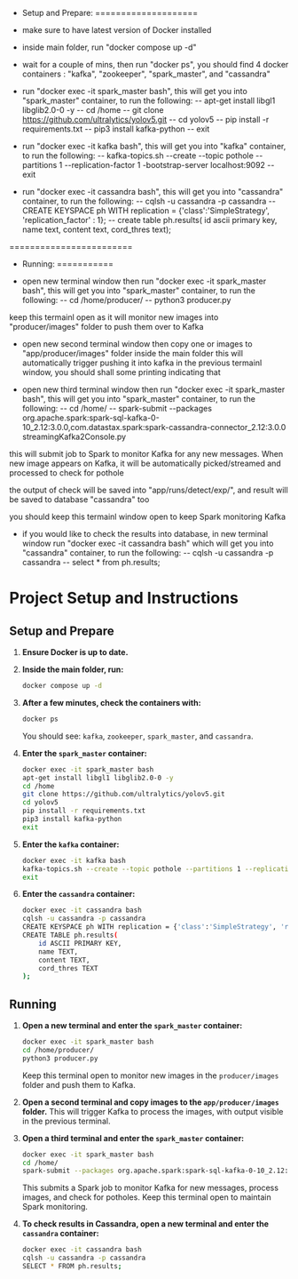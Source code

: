 * Setup and Prepare:
====================

- make sure to have latest version of Docker installed

- inside main folder, run "docker compose up -d"

- wait for a couple of mins, then run "docker ps", you should find 4 docker containers : "kafka", "zookeeper", "spark_master", and "cassandra"

- run "docker exec -it spark_master bash", this will get you into "spark_master" container, to run the following:
-- apt-get install libgl1 libglib2.0-0 -y
-- cd /home
-- git clone https://github.com/ultralytics/yolov5.git
-- cd yolov5
-- pip install -r requirements.txt
-- pip3 install kafka-python
-- exit

- run "docker exec -it kafka bash", this will get you into "kafka" container, to run the following:
-- kafka-topics.sh --create --topic pothole --partitions 1 --replication-factor 1 -bootstrap-server localhost:9092
-- exit

- run "docker exec -it cassandra bash", this will get you into "cassandra" container, to run the following:
-- cqlsh -u cassandra -p cassandra
-- CREATE KEYSPACE ph WITH replication = {'class':'SimpleStrategy', 'replication_factor' : 1};
-- create table ph.results(
        id ascii primary key,
        name text,
        content text, 
        cord_thres text);


========================

* Running:
===========
- open new terminal window then run "docker exec -it spark_master bash", this will get you into "spark_master" container, to run the following:
-- cd /home/producer/
-- python3 producer.py

keep this termainl open as it will monitor new images into "producer/images" folder to push them over to Kafka

- open new second terminal window then copy one or images to "app/producer/images" folder inside the main folder
this will automatically trigger pushing it into kafka in the previous termainl window, you should shall some printing indicating that

- open new third terminal window then run "docker exec -it spark_master bash", this will get you into "spark_master" container, to run the following:
-- cd /home/
-- spark-submit --packages org.apache.spark:spark-sql-kafka-0-10_2.12:3.0.0,com.datastax.spark:spark-cassandra-connector_2.12:3.0.0 streamingKafka2Console.py

this will submit job to Spark to monitor Kafka for any new messages. When new image appears on Kafka, it will be automatically picked/streamed and processed to check for pothole

the output of check will be saved into "app/runs/detect/exp/", and result will be saved to database "cassandra" too

you should keep this termainl window open to keep Spark monitoring Kafka

- if you would like to check the results into database, in new terminal window run "docker exec -it cassandra bash" which will get you into "cassandra" container, to run the following:
-- cqlsh -u cassandra -p cassandra
-- select * from ph.results;

# Project Setup and Instructions

## Setup and Prepare

1. **Ensure Docker is up to date.**
2. **Inside the main folder, run:**

    ```bash
    docker compose up -d
    ```

3. **After a few minutes, check the containers with:**

    ```bash
    docker ps
    ```

    You should see: `kafka`, `zookeeper`, `spark_master`, and `cassandra`.

4. **Enter the `spark_master` container:**

    ```bash
    docker exec -it spark_master bash
    apt-get install libgl1 libglib2.0-0 -y
    cd /home
    git clone https://github.com/ultralytics/yolov5.git
    cd yolov5
    pip install -r requirements.txt
    pip3 install kafka-python
    exit
    ```

5. **Enter the `kafka` container:**

    ```bash
    docker exec -it kafka bash
    kafka-topics.sh --create --topic pothole --partitions 1 --replication-factor 1 --bootstrap-server localhost:9092
    exit
    ```

6. **Enter the `cassandra` container:**

    ```bash
    docker exec -it cassandra bash
    cqlsh -u cassandra -p cassandra
    CREATE KEYSPACE ph WITH replication = {'class':'SimpleStrategy', 'replication_factor' : 1};
    CREATE TABLE ph.results(
        id ASCII PRIMARY KEY,
        name TEXT,
        content TEXT,
        cord_thres TEXT
    );
    ```

## Running

1. **Open a new terminal and enter the `spark_master` container:**

    ```bash
    docker exec -it spark_master bash
    cd /home/producer/
    python3 producer.py
    ```

    Keep this terminal open to monitor new images in the `producer/images` folder and push them to Kafka.

2. **Open a second terminal and copy images to the `app/producer/images` folder.** This will trigger Kafka to process the images, with output visible in the previous terminal.

3. **Open a third terminal and enter the `spark_master` container:**

    ```bash
    docker exec -it spark_master bash
    cd /home/
    spark-submit --packages org.apache.spark:spark-sql-kafka-0-10_2.12:3.0.0,com.datastax.spark:spark-cassandra-connector_2.12:3.0.0 streamingKafka2Console.py
    ```

    This submits a Spark job to monitor Kafka for new messages, process images, and check for potholes. Keep this terminal open to maintain Spark monitoring.

4. **To check results in Cassandra, open a new terminal and enter the `cassandra` container:**

    ```bash
    docker exec -it cassandra bash
    cqlsh -u cassandra -p cassandra
    SELECT * FROM ph.results;
    ```
